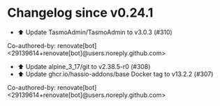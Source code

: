 # Changelog since v0.24.1
- ⬆️ Update TasmoAdmin/TasmoAdmin to v3.0.3 (#310)

Co-authored-by: renovate[bot] <29139614+renovate[bot]@users.noreply.github.com> 
- ⬆️ Update alpine_3_17/git to v2.38.5-r0 (#308) 
- ⬆️ Update ghcr.io/hassio-addons/base Docker tag to v13.2.2 (#307)

Co-authored-by: renovate[bot] <29139614+renovate[bot]@users.noreply.github.com> 
